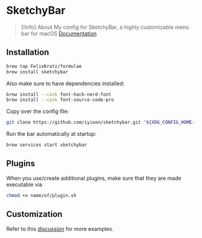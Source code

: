 # SketchyBar

> [!Info] About
> My config for SketchyBar, a highly customizable menu bar for macOS
> [Documentation](https://felixkratz.github.io/SketchyBar/setup)

## Installation

```bash
brew tap FelixKratz/formulae
brew install sketchybar
```

Also make sure to have dependencies installed:

```bash
brew install --cask font-hack-nerd-font
brew install --cask font-source-code-pro
```

Copy over the config file:

```bash
git clone https://github.com/iyioon/sketchybar.git "${XDG_CONFIG_HOME:-$HOME/.config}"/sketchybar
```

Run the bar automatically at startup:

```bash
brew services start sketchybar
```

## Plugins

When you use/create additional plugins, make sure that they are made executable via

```bash
chmod +x name/of/plugin.sh
```

## Customization

Refer to this [discussion](https://github.com/FelixKratz/SketchyBar/discussions/47?sort=top) for more examples.
